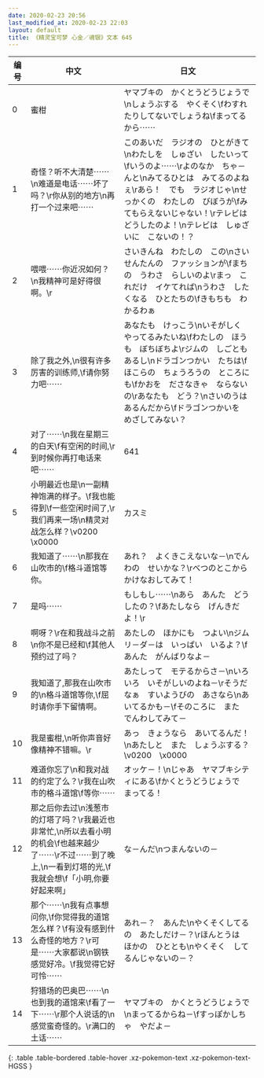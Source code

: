 ```yaml
---
date: 2020-02-23 20:56
last_modified_at: 2020-02-23 22:03
layout: default
title: 《精灵宝可梦 心金／魂银》文本 645
---
```

| 编号 | 中文 | 日文 |
| ---- | ---- | ---- |
| 0 | 蜜柑 | ヤマブキの　かくとうどうじょうで\nしょうぶする　やくそく\fわすれたりしてないでしょうね\fまってるから⋯⋯ |
| 1 | 奇怪？听不大清楚⋯⋯\n难道是电话⋯⋯坏了吗？\r你从别的地方\n再打一个过来吧⋯⋯ | このあいだ　ラジオの　ひとがきて\nわたしを　しゅざい　したいって\fいうのよ⋯⋯\rよのなか　ちゃ－んと\nみてるひとは　みてるのよねぇ\rあら！　でも　ラジオじゃ\nせっかくの　わたしの　びぼうが\fみてもらえないじゃない！\rテレビは　どうしたのよ！\nテレビは　しゅざいに　こないの！？ |
| 2 | 喂喂⋯⋯你近况如何？\n我精神可是好得很啊。\r | さいきんね　わたしの　この\nさいせんたんの　ファッションが\fまちの　うわさ　らしいのよ\rまっ　これだけ　イケてれば\nうわさ　したくなる　ひとたちの\fきもちも　わかるわぁ |
| 3 | 除了我之外,\n很有许多厉害的训练师,\f请你努力吧⋯⋯ | あなたも　けっこう\nいそがしく　やってるみたいね\fわたしの　ほうも　ぼちぼちよ\rジムの　しごとも　あるし\nドラゴンつかい　たちは\fほこらの　ちょうろうの　ところにも\fかおを　ださなきゃ　ならないの\rあなたも　どう？\nさいのうは　あるんだから\fドラゴンつかいを　めざしてみない？ |
| 4 | 对了⋯⋯\n我在星期三的白天\f有空闲的时间,\r到时候你再打电话来吧⋯⋯ | 641 |
| 5 | 小明最近也是\n一副精神饱满的样子。\f我也能得到\f一些空闲时间了,\r我们再来一场\n精灵对战怎么样？\v0200　\x0000 | カスミ |
| 6 | 我知道了⋯⋯\n那我在山吹市的\f格斗道馆等你。 | あれ？　よくきこえないな－\nでんわの　せいかな？\rべつのとこから　かけなおしてみて！ |
| 7 | 是吗⋯⋯ | もしもし⋯⋯\nあら　あんた　どうしたの？\fあたしなら　げんきだよ！\r |
| 8 | 啊呀？\r在和我战斗之前\n你不是已经和\f其他人预约过了吗？ | あたしの　ほかにも　つよい\nジムリ－ダ－は　いっぱい　いるよ？\fあんた　がんばりなよ－ |
| 9 | 我知道了,那我在山吹市的\n格斗道馆等你,\f屈时请你手下留情啊。 | あたしって　モテるからさ－\nいろいろ　いそがしいのよね－\rそうだなぁ　すいようびの　あさなら\nあいてるかも－\fそのころに　また　でんわしてみて－ |
| 10 | 我是蜜柑,\n听你声音好像精神不错嘛。\r | あっ　きょうなら　あいてるんだ！\nあたしと　また　しょうぶする？\v0200　\x0000 |
| 11 | 难道你忘了\n和我对战的约定了么？\r我在山吹市的格斗道馆\f等你⋯⋯ | オッケ－！\nじゃあ　ヤマブキシティにある\fかくとうどうじょうで　まってる！ |
| 12 | 那之后你去过\n浅葱市的灯塔了吗？\r我最近也非常忙,\n所以去看小明的机会\f也越来越少了⋯⋯\r不过⋯⋯到了晚上,\n一看到灯塔的光,\f我就会想\f「小明,你要好起来啊」 | な－んだ\nつまんないの－ |
| 13 | 那个⋯⋯\n我有点事想问你,\f你觉得我的道馆怎么样？\f有没有感到什么奇怪的地方？\r可是⋯⋯大家都说\n钢铁感觉好冷。\f我觉得它好可怜⋯⋯ | あれ－？　あんた\nやくそくしてるの　あたしだけ－？\rほんとうは　ほかの　ひととも\nやくそく　してるんじゃないの－？ |
| 14 | 狩猎场的巴奥巴⋯⋯\n也到我的道馆来\f看了一下⋯⋯\r那个人说话的\n感觉蛮奇怪的。\r满口的土话⋯⋯ | ヤマブキの　かくとうどうじょうで\nまってるからね－\fすっぽかしちゃ　やだよ－ |
{: .table .table-bordered .table-hover .xz-pokemon-text .xz-pokemon-text-HGSS }